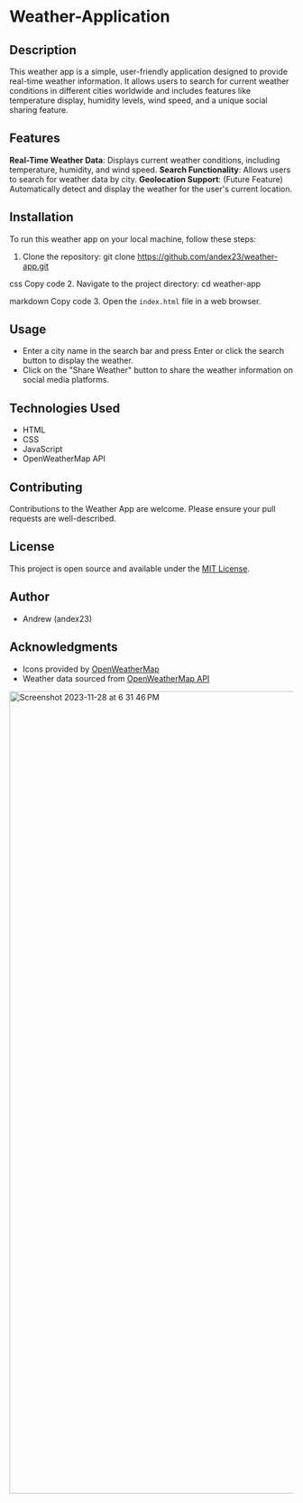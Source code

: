 # Weather-Application


## Description
This weather app is a simple, user-friendly application designed to provide real-time weather information. It allows users to search for current weather conditions in different cities worldwide and includes features like temperature display, humidity levels, wind speed, and a unique social sharing feature.

## Features
**Real-Time Weather Data**: Displays current weather conditions, including temperature, humidity, and wind speed.
**Search Functionality**: Allows users to search for weather data by city.
**Geolocation Support**: (Future Feature) Automatically detect and display the weather for the user's current location.

## Installation
To run this weather app on your local machine, follow these steps:

1. Clone the repository:
git clone https://github.com/andex23/weather-app.git

css
Copy code
2. Navigate to the project directory:
cd weather-app

markdown
Copy code
3. Open the `index.html` file in a web browser.

## Usage
- Enter a city name in the search bar and press Enter or click the search button to display the weather.
- Click on the "Share Weather" button to share the weather information on social media platforms.

## Technologies Used
- HTML
- CSS
- JavaScript
- OpenWeatherMap API

## Contributing
Contributions to the Weather App are welcome. Please ensure your pull requests are well-described.

## License
This project is open source and available under the [MIT License](LICENSE).

## Author
- Andrew (andex23)
  

## Acknowledgments
- Icons provided by [OpenWeatherMap](https://openweathermap.org/)
- Weather data sourced from [OpenWeatherMap API](https://openweathermap.org/api)

<img width="1422" alt="Screenshot 2023-11-28 at 6 31 46 PM" src="https://github.com/andex23/Weather-Application/assets/49397867/f810deff-645d-447a-9a1d-8dffb25bf234">


